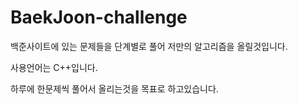 # BaekJoon-challenge
백준사이트에 있는 문제들을 단계별로 풀어 저만의 알고리즘을 올릴것입니다.

사용언어는 C++입니다.

하루에 한문제씩 풀어서 올리는것을 목표로 하고있습니다.
